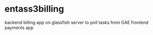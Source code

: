 # entass3billing
backend billing app on glassfish server to poll tasks from GAE frontend payments app
